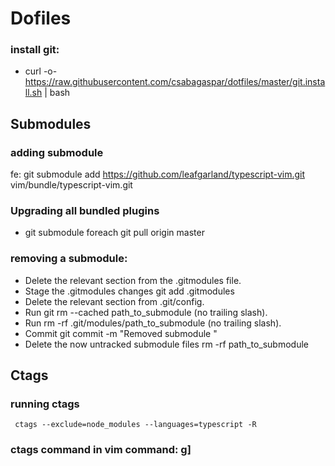 # Dofiles
### install git:
* curl -o- https://raw.githubusercontent.com/csabagaspar/dotfiles/master/git.install.sh | bash


## Submodules
### adding submodule
fe: git submodule add https://github.com/leafgarland/typescript-vim.git vim/bundle/typescript-vim.git
### Upgrading all bundled plugins
 * git submodule foreach git pull origin master



### removing a submodule:
 * Delete the relevant section from the .gitmodules file.
 * Stage the .gitmodules changes git add .gitmodules
 * Delete the relevant section from .git/config.
 * Run git rm --cached path_to_submodule (no trailing slash).
 * Run rm -rf .git/modules/path_to_submodule (no trailing slash).
 * Commit git commit -m "Removed submodule "
 * Delete the now untracked submodule files rm -rf path_to_submodule


 ## Ctags
 ### running ctags
	 ctags --exclude=node_modules --languages=typescript -R
 ### ctags command  in vim command: g]
